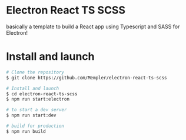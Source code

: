 # Electron React TS SCSS

basically a template to build a React app using Typescript and SASS for Electron!

# Install and launch
```sh
# Clone the repository
$ git clone https://github.com/Mempler/electron-react-ts-scss

# Install and launch
$ cd electron-react-ts-scss
$ npm run start:electron

# to start a dev server
$ npm run start:dev

# build for production
$ npm run build
```